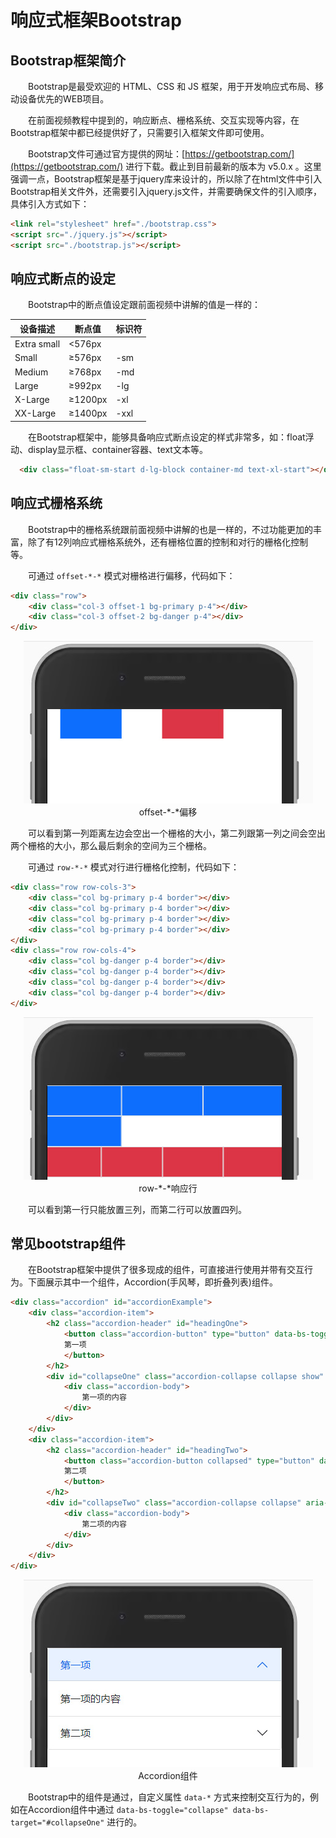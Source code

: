 # 响应式框架Bootstrap

## Bootstrap框架简介

&emsp;&emsp;Bootstrap是最受欢迎的 HTML、CSS 和 JS 框架，用于开发响应式布局、移动设备优先的WEB项目。

&emsp;&emsp;在前面视频教程中提到的，响应断点、栅格系统、交互实现等内容，在Bootstrap框架中都已经提供好了，只需要引入框架文件即可使用。

&emsp;&emsp;Bootstrap文件可通过官方提供的网址：[https://getbootstrap.com/](https://getbootstrap.com/) 进行下载。截止到目前最新的版本为 v5.0.x 。这里强调一点，Bootstrap框架是基于jquery库来设计的，所以除了在html文件中引入Bootstrap相关文件外，还需要引入jquery.js文件，并需要确保文件的引入顺序，具体引入方式如下：

```html
<link rel="stylesheet" href="./bootstrap.css">
<script src="./jquery.js"></script>
<script src="./bootstrap.js"></script>
```

## 响应式断点的设定

&emsp;&emsp;Bootstrap中的断点值设定跟前面视频中讲解的值是一样的：

|  设备描述  |   断点值   |    标识符   |
|  ----  | ----  |  ----     |
| Extra small  |  <576px  |    |
| Small  | ≥576px |  -sm |
| Medium  | ≥768px |  -md |
| Large  | ≥992px |  -lg |
| X-Large  | ≥1200px |  -xl |
| XX-Large  | ≥1400px |  -xxl |

&emsp;&emsp;在Bootstrap框架中，能够具备响应式断点设定的样式非常多，如：float浮动、display显示框、container容器、text文本等。

```html
  <div class="float-sm-start d-lg-block container-md text-xl-start"></div>
```


## 响应式栅格系统

&emsp;&emsp;Bootstrap中的栅格系统跟前面视频中讲解的也是一样的，不过功能更加的丰富，除了有12列响应式栅格系统外，还有栅格位置的控制和对行的栅格化控制等。

&emsp;&emsp;可通过 `offset-*-*` 模式对栅格进行偏移，代码如下：

```html
<div class="row">
    <div class="col-3 offset-1 bg-primary p-4"></div>
    <div class="col-3 offset-2 bg-danger p-4"></div>
</div>
```
<div align=center>
	<img src="./img/7_7_1.jpg" />
    <div>offset-*-*偏移</div>
</div>

&emsp;&emsp;可以看到第一列距离左边会空出一个栅格的大小，第二列跟第一列之间会空出两个栅格的大小，那么最后剩余的空间为三个栅格。

&emsp;&emsp;可通过 `row-*-*` 模式对行进行栅格化控制，代码如下：
```html
<div class="row row-cols-3">
    <div class="col bg-primary p-4 border"></div>
    <div class="col bg-primary p-4 border"></div>
    <div class="col bg-primary p-4 border"></div>
    <div class="col bg-primary p-4 border"></div>
</div>
<div class="row row-cols-4">
    <div class="col bg-danger p-4 border"></div>
    <div class="col bg-danger p-4 border"></div>
    <div class="col bg-danger p-4 border"></div>
    <div class="col bg-danger p-4 border"></div>
</div>
```
<div align=center>
	<img src="./img/7_7_2.jpg" />
    <div>row-*-*响应行</div>
</div>

&emsp;&emsp;可以看到第一行只能放置三列，而第二行可以放置四列。

## 常见bootstrap组件

&emsp;&emsp;在Bootstrap框架中提供了很多现成的组件，可直接进行使用并带有交互行为。下面展示其中一个组件，Accordion(手风琴，即折叠列表)组件。

```html
<div class="accordion" id="accordionExample">
    <div class="accordion-item">
        <h2 class="accordion-header" id="headingOne">
            <button class="accordion-button" type="button" data-bs-toggle="collapse" data-bs-target="#collapseOne" aria-expanded="true" aria-controls="collapseOne">
            第一项
            </button>
        </h2>
        <div id="collapseOne" class="accordion-collapse collapse show" aria-labelledby="headingOne" data-bs-parent="#accordionExample">
            <div class="accordion-body">
                第一项的内容
            </div>
        </div>
    </div>
    <div class="accordion-item">
        <h2 class="accordion-header" id="headingTwo">
            <button class="accordion-button collapsed" type="button" data-bs-toggle="collapse" data-bs-target="#collapseTwo" aria-expanded="false" aria-controls="collapseTwo">
            第二项
            </button>
        </h2>
        <div id="collapseTwo" class="accordion-collapse collapse" aria-labelledby="headingTwo" data-bs-parent="#accordionExample">
            <div class="accordion-body">
                第二项的内容
            </div>
        </div>
    </div>
</div>
```
<div align=center>
	<img src="./img/7_7_3.jpg" />
    <div>Accordion组件</div>
</div>

&emsp;&emsp;Bootstrap中的组件是通过，自定义属性 `data-*` 方式来控制交互行为的，例如在Accordion组件中通过 `data-bs-toggle="collapse" data-bs-target="#collapseOne"` 进行的。